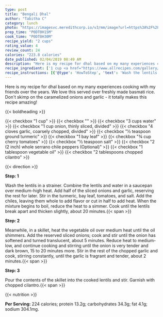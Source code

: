 ```yaml
---
type: post
title: "Bengali Dhal"
author: "Tabitha C"
category: lunch
photo: "https://imagesvc.meredithcorp.io/v3/mm/image?url=https%3A%2F%2Fimages.media-allrecipes.com%2Fuserphotos%2F3933546.jpg"
prep_time: "P0DT0H15M"
cook_time: "P0DT0H30M"
recipe_yield: "2 cups"
rating_value: 4
review_count: 24
calories: "223.8 calories"
date_published: 02/04/2019 08:49 AM
description: "Here is my recipe for dhal based on my many experiences cooking with my friends over the years. We love this served over freshly made basmati rice. Don't skimp on the caramelized onions and garlic - it totally makes this recipe amazing!"
recipe_ingredient: ['1 cup <a href="https://www.allrecipes.com/gallery/red-lentil-recipes/" aria-label="red lentils">red lentils</a>', '3 cups water', '1 cup onion, thinly sliced, divided', '4 cloves garlic, coarsely chopped, divided', '½ teaspoon ground turmeric', '1 bay leaf', '¾ cup cherry tomatoes', '½ teaspoon salt', '2 (2 inch) whole serrano chile peppers', '1 tablespoon vegetable oil', '2 tablespoons chopped cilantro']
recipe_instructions: [{'@type': 'HowToStep', 'text': 'Wash the lentils in a strainer. Combine the lentils and water in a saucepan over medium-high heat. Add half of the sliced onions and garlic, reserving the rest for later. Stir in the turmeric, bay leaf, tomatoes, and salt. Add the chiles, leaving them whole to add flavor or cut in half to add heat. When the mixture begins to boil, reduce the heat to a simmer. Cook until the lentils break apart and thicken slightly, about 20 minutes.\n'}, {'@type': 'HowToStep', 'text': 'Meanwhile, in a skillet, heat the vegetable oil over medium heat until the oil shimmers. Add the reserved sliced onions; cook and stir until the onion has softened and turned translucent, about 5 minutes. Reduce heat to medium-low, and continue cooking and stirring until the onion is very tender and dark brown, 15 to 20 minutes more. Stir in the rest of the chopped garlic and cook, stirring constantly, until the garlic is fragrant and tender, about 2 minutes.\n'}, {'@type': 'HowToStep', 'text': 'Pour the contents of the skillet into the cooked lentils and stir. Garnish with chopped cilantro.\n'}]
---
```


Here is my recipe for dhal based on my many experiences cooking with my friends over the years. We love this served over freshly made basmati rice. Don't skimp on the caramelized onions and garlic - it totally makes this recipe amazing! 

{{< boldheading >}}

{{< checkbox "1 cup" >}}
{{< checkbox "" >}}
{{< checkbox "3 cups water" >}}
{{< checkbox "1 cup onion, thinly sliced, divided" >}}
{{< checkbox "4 cloves garlic, coarsely chopped, divided" >}}
{{< checkbox "½ teaspoon ground turmeric" >}}
{{< checkbox "1  bay leaf" >}}
{{< checkbox "¾ cup cherry tomatoes" >}}
{{< checkbox "½ teaspoon salt" >}}
{{< checkbox "2 (2 inch) whole serrano chile peppers  (Optional)" >}}
{{< checkbox "1 tablespoon vegetable oil" >}}
{{< checkbox "2 tablespoons chopped cilantro" >}}


{{< direction >}}

**Step: 1**

Wash the lentils in a strainer. Combine the lentils and water in a saucepan over medium-high heat. Add half of the sliced onions and garlic, reserving the rest for later. Stir in the turmeric, bay leaf, tomatoes, and salt. Add the chiles, leaving them whole to add flavor or cut in half to add heat. When the mixture begins to boil, reduce the heat to a simmer. Cook until the lentils break apart and thicken slightly, about 20 minutes.{{< span >}}

**Step: 2**

Meanwhile, in a skillet, heat the vegetable oil over medium heat until the oil shimmers. Add the reserved sliced onions; cook and stir until the onion has softened and turned translucent, about 5 minutes. Reduce heat to medium-low, and continue cooking and stirring until the onion is very tender and dark brown, 15 to 20 minutes more. Stir in the rest of the chopped garlic and cook, stirring constantly, until the garlic is fragrant and tender, about 2 minutes.{{< span >}}

**Step: 3**

Pour the contents of the skillet into the cooked lentils and stir. Garnish with chopped cilantro.{{< span >}}

{{< nutrition >}}

**Per Serving:** 224 calories; protein 13.2g; carbohydrates 34.3g; fat 4.1g; sodium 304.1mg.